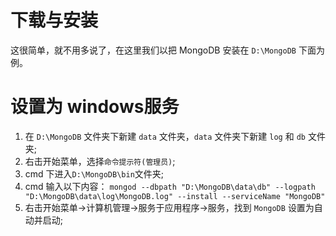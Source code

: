 # 下载与安装

这很简单，就不用多说了，在这里我们以把 MongoDB 安装在 `D:\MongoDB` 下面为例。

# 设置为 windows服务

1. 在 `D:\MongoDB` 文件夹下新建 `data` 文件夹，`data` 文件夹下新建 `log` 和 `db` 文件夹;
2. 右击开始菜单，选择`命令提示符(管理员)`;
3. cmd 下进入`D:\MongoDB\bin`文件夹;
4. cmd 输入以下内容：
`mongod --dbpath "D:\MongoDB\data\db" --logpath 
"D:\MongoDB\data\log\MongoDB.log" --install --serviceName "MongoDB"`
5. 右击开始菜单->计算机管理->服务于应用程序->服务，找到 `MongoDB` 设置为自动并启动;